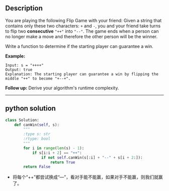## Description

You are playing the following Flip Game with your friend: Given a string that contains only these two characters: `+` and `-`, you and your friend take turns to flip two **consecutive** `"++"` into `"--"`. The game ends when a person can no longer make a move and therefore the other person will be the winner.

Write a function to determine if the starting player can guarantee a win.

**Example:**

```
Input: s = "++++"
Output: true
Explanation: The starting player can guarantee a win by flipping the middle "++" to become "+--+".
```

**Follow up:**
Derive your algorithm's runtime complexity.

------

## python solution

```python 
class Solution:
    def canWin(self, s):
        """
        :type s: str
        :rtype: bool
        """
        for i in range(len(s) - 1):
            if s[i:i + 2] == "++":
                if not self.canWin(s[:i] + "--" + s[i + 2:]):
                    return True
        return False
```

- 将每个“++”都尝试换成“—”，看对手能不能赢，如果对手不能赢，则我们就赢了。

